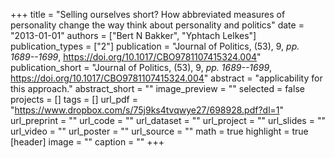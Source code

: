 +++
title = "Selling ourselves short? How abbreviated measures of personality change the way think about personality and politics"
date = "2013-01-01"
authors = ["Bert N Bakker", "Yphtach Lelkes"]
publication_types = ["2"]
publication = "Journal of Politics, (53), 9, _pp. 1689--1699_, https://doi.org/10.1017/CBO9781107415324.004"
publication_short = "Journal of Politics, (53), 9, _pp. 1689--1699_, https://doi.org/10.1017/CBO9781107415324.004"
abstract = "applicability for this approach."
abstract_short = ""
image_preview = ""
selected = false
projects = []
tags = []
url_pdf = "https://www.dropbox.com/s/75j9ks4tvqwye27/698928.pdf?dl=1"
url_preprint = ""
url_code = ""
url_dataset = ""
url_project = ""
url_slides = ""
url_video = ""
url_poster = ""
url_source = ""
math = true
highlight = true
[header]
image = ""
caption = ""
+++
